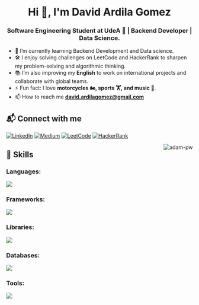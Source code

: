 <h1 align="center">Hi 👋, I'm David Ardila Gomez</h1>
<h3 align="center">Software Engineering Student at UdeA 🌟 | Backend Developer | Data Science.</h3>

- 🌱 I’m currently learning Backend Development and Data science.
- 🛠️ I enjoy solving challenges on LeetCode and HackerRank to sharpen my problem-solving and algorithmic thinking.
- 📚 I’m also improving my **English** to work on international projects and collaborate with global teams.
- ⚡ Fun fact: I love **motorcycles 🏍️, sports 🏋️, and music 🎵**.
- 📫 How to reach me **david.ardilagomez@gmail.com**

## 📬 Connect with me   

[![LinkedIn](https://img.shields.io/badge/LinkedIn-0077B5?style=for-the-badge&logo=linkedin&logoColor=white)](https://www.linkedin.com/in/d4vidg0mez/)<!-- [![YouTube](https://img.shields.io/badge/YouTube-FF0000?style=for-the-badge&logo=youtube&logoColor=white)](https://www.youtube.com/@TU_CANAL)--> [![Medium](https://img.shields.io/badge/Medium-12100E?style=for-the-badge&logo=medium&logoColor=white)](https://medium.com/@TU_USUARIO_MEDIUM) [![LeetCode](https://img.shields.io/badge/LeetCode-FFA116?style=for-the-badge&logo=leetcode&logoColor=black)](https://leetcode.com/JDavidGomez/) [![HackerRank](https://img.shields.io/badge/HackerRank-2EC866?style=for-the-badge&logo=hackerrank&logoColor=white)](https://www.hackerrank.com/david_ardilagom1)



<p><img align="right" src="https://github.com/Adam-pw/Adam-pw/blob/main/animation_500_kxa883sd.gif" alt="adam-pw" /></p>

## 🚀 Skills
  <!-- Tecnologias -->

<h3 align="left">Languages:</h3>

<p align="left">
  <a href="https://skillicons.dev">
    <img src="https://skillicons.dev/icons?i=java,py,js,ts" />
  </a>
</p>

<h3 align="left">Frameworks:</h3>

<p align="left">
  <a href="https://skillicons.dev">
    <img src="https://skillicons.dev/icons?i=spring,fastapi,nestjs,express,nodejs" />
  </a>
</p>

<h3 align="left">Libraries:</h3>

<p align="left">
  <a href="https://skillicons.dev">
    <img src="https://skillicons.dev/icons?i=anaconda,sklearn,tensorflow,pytorch" />
  </a>
</p>

<h3 align="left">Databases:</h3>

<p align="left">
  <a href="https://skillicons.dev">
    <img src="https://skillicons.dev/icons?i=postgres,mysql,mongodb" />
  </a>
</p>

<h3 align="left">Tools:</h3>

<p align="left">
  <a href="https://skillicons.dev">
    <img src="https://skillicons.dev/icons?i=git,githubactions,docker,kubernetes,aws,linux,postman" />
  </a>
</p>

<!-- Estatics data 
<h3>Statistical Data :-</h3>
<p><img align="center"
    src="https://github-readme-stats.vercel.app/api/top-langs?username=adam-pw&show_icons=true&locale=en&bg_color=0d1117&text_color=ffffff&layout=compact"
    alt="DavidG0m3z" 
    bg_color=#808080/></p>
-->
